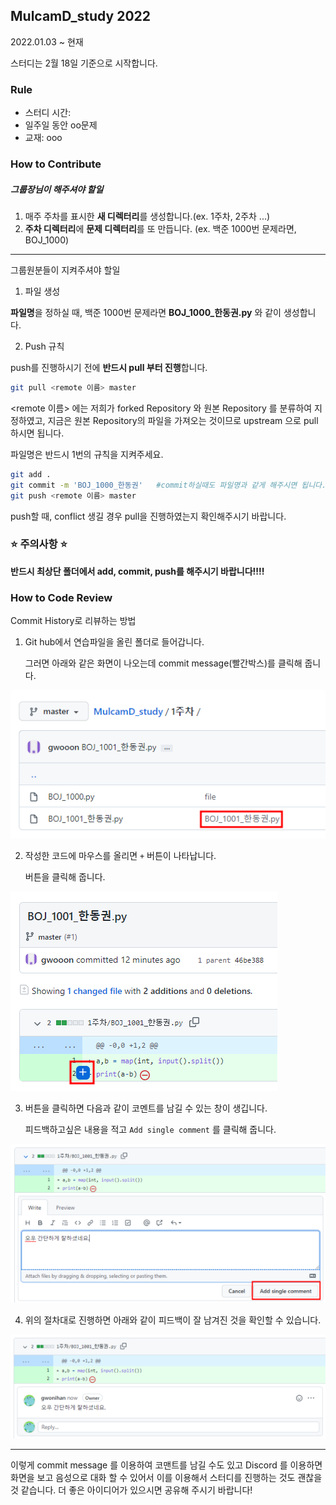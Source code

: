 ## MulcamD_study 2022

2022.01.03 ~ 현재

스터디는 2월 18일 기준으로 시작합니다.

### Rule

- 스터디 시간:
- 일주일 동안 oo문제
- 교재: ooo



### How to Contribute

##### 그룹장님이 해주셔야 할일

1. 매주 주차를 표시한 **새 디렉터리**를 생성합니다.(ex. 1주차, 2주차 ...)
2. **주차 디렉터리**에 **문제 디렉터리**를 또 만듭니다. (ex. 백준 1000번 문제라면, BOJ_1000)

---

그룹원분들이 지켜주셔야 할일

1. 파일 생성

**파일명**을 정하실 때, 백준 1000번 문제라면 **BOJ_1000_한동권.py** 와 같이 생성합니다.



2. Push 규칙

push를 진행하시기 전에 **반드시 pull 부터 진행**합니다.

``` bash
git pull <remote 이름> master
```

<remote 이름> 에는 저희가 forked Repository 와 원본 Repository 를 분류하여 지정하였고, 지금은 원본 Repository의 파일을 가져오는 것이므로 upstream 으로 pull 하시면 됩니다.

파일명은 반드시 1번의 규칙을 지켜주세요.

```bash
git add .
git commit -m 'BOJ_1000_한동권'   #commit하실때도 파일명과 같게 해주시면 됩니다.
git push <remote 이름> master
```

push할 때, conflict 생길 경우 pull을 진행하였는지 확인해주시기 바랍니다. 

### :star: 주의사항 :star:

**반드시 최상단 폴더에서 add, commit, push를 해주시기 바랍니다!!!!**





### How to Code Review

Commit History로 리뷰하는 방법

1. Git hub에서 연습파일을 올린 폴더로 들어갑니다.

   그러면 아래와 같은 화면이 나오는데 commit message(빨간박스)를 클릭해 줍니다.

![img](Contribute/eins.png)



2. 작성한 코드에 마우스를 올리면  `+`  버튼이 나타납니다. 

   버튼을 클릭해 줍니다.

![img](Contribute/zwei.png)



3. 버튼을 클릭하면 다음과 같이 코멘트를 남길 수 있는 창이 생깁니다.

   피드백하고싶은 내용을 적고 `Add single comment` 를 클릭해 줍니다.

![img](Contribute/drei.png)



4. 위의 절차대로 진행하면 아래와 같이 피드백이 잘 남겨진 것을 확인할 수 있습니다.

![img](Contribute/vier.png)



---

이렇게 commit message 를 이용하여 코맨트를 남길 수도 있고 Discord 를 이용하면 화면을 보고 음성으로 대화 할 수 있어서 이를 이용해서 스터디를 진행하는 것도 괜찮을 것 같습니다. 더 좋은 아이디어가 있으시면 공유해 주시기 바랍니다!